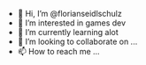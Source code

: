 - 👋 Hi, I’m @florianseidlschulz
- 👀 I’m interested in games dev
- 🌱 I’m currently learning alot
- 💞️ I’m looking to collaborate on ...
- 📫 How to reach me ...

<!---
florianseidlschulz/florianseidlschulz is a ✨ special ✨ repository because its `README.md` (this file) appears on your GitHub profile.
You can click the Preview link to take a look at your changes.
--->
